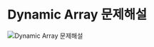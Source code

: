 # Dynamic Array 문제해설
![Dynamic Array 문제해설](https://user-images.githubusercontent.com/53847442/67066356-29892200-f1ad-11e9-958c-6473250c947b.PNG)
